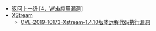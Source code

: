 - [返回上一级 [4、Web应用漏洞]](/4、Web应用漏洞)
- [XStream](/4、Web应用漏洞/XStream/)
  - [CVE-2019-10173-Xstream-1.4.10版本远程代码执行漏洞](/4、Web应用漏洞/XStream/CVE-2019-10173-Xstream-1.4.10版本远程代码执行漏洞.md)
